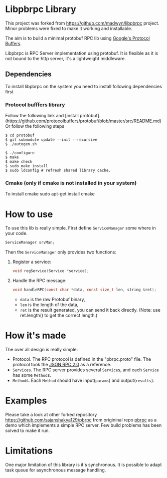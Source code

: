 # Libpbrpc Library
This project was forked from https://github.com/madwyn/libpbrpc project. Minor problems were fixed to make it working and installable.

The aim is to build a minimal protobuf RPC lib using [Google's Protocol Buffers](https://code.google.com/p/protobuf).

Libpbrpc is RPC Server implementation using protobuf. It is flexible as it is not bound to the http server, it's a lightweight middleware.

## Dependencies
To install libpbrpc on the system you need to install following dependencies first
### Protocol bufffers library
Follow the following link and [install protobuf].
(https://github.com/protocolbuffers/protobuf/blob/master/src/README.md)
Or follow the following steps
```$ git clone https://github.com/protocolbuffers/protobuf.git
$ cd protobuf
$ git submodule update --init --recursive
$ ./autogen.sh

$ ./configure
$ make
$ make check
$ sudo make install
$ sudo ldconfig # refresh shared library cache.
```

### Cmake (only if cmake is not installed in your system)
To install cmake
	sudo apt-get install cmake


# How to use
To use this lib is really simple. First define `ServiceManager` some where in your code.
```c
ServiceManager srvMan;
```

Then the `ServiceManager` only provides two functions:

1. Register a service:
    ```c
    void regService(Service *service);
    ```

2. Handle the RPC message:
    ```c
    void handleRPC(const char *data, const size_t len, string &ret);
    ```
    - `data` is the raw Protobuf binary,
    - `len` is the length of the data,
    - `ret` is the result generated, you can send it back directly. (Note: use ret.length() to get the correct length.)

# How it's made
The over all design is really simple:
- Protocol. The RPC protocol is defined in the "pbrpc.proto" file. The protocol took the [JSON RPC 2.0](http://www.jsonrpc.org/specification) as a reference.
- `Service`s. The RPC server provides several `Service`s, and each `Service` has some `Method`s.
- `Method`s. Each `Method` should have input(`params`) and output(`results`).

# Examples
Please take a look at other forked repository https://github.com/sajanshakya129/pbrpc from origininal repo [pbrpc](https://github.com/madwyn/pbrpc) as a demo which implements a simple RPC server.
Few build problems has been solved to make it run.

# Limitations
One major limitation of this library is it's synchronous. It is possible to adapt task queue for asynchronous message handling. 
